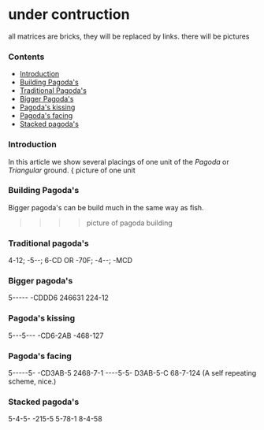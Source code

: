 # under contruction
all matrices are bricks, they will be replaced by links.
there will be pictures

### Contents
* [Introduction](#introduction)
* [Building Pagoda's](#building-pagodas)
* [Traditional Pagoda's](#traditional-pagodas)
* [Bigger Pagoda's](#bigger-pagodas)
* [Pagoda's kissing](#pagodas-kissing)
* [Pagoda's facing](#pagodas-facing)
* [Stacked pagoda's](#stacked-pagodas)


### Introduction
In this article we show several placings of one unit of the _Pagoda_ or _Triangular_ ground.
{ picture of one unit

### Building Pagoda's
Bigger pagoda's can be build much in the same way as fish.
>>>> picture of pagoda building

### Traditional pagoda's
4-12; -5--; 6-CD OR -70F; -4--; -MCD

### Bigger pagoda's
5-----
-CDDD6
246631
224-12

### Pagoda's kissing
5---5---
-CD6-2AB
-468-127

### Pagoda's facing
5-----5-
-CD3AB-5
2468-7-1
----5-5-
D3AB-5-C
68-7-124
(A self repeating scheme, nice.)

### Stacked pagoda's
5-4-5-
-215-5
5-78-1
8-4-58